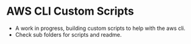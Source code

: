 # AWS CLI Custom Scripts

* A work in progress, building custom scripts to help with the aws cli.
* Check sub folders for scripts and readme.

